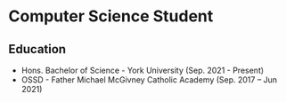 # Computer Science Student

## Education 

* Hons. Bachelor of Science - York University (Sep. 2021 - Present)
* OSSD - Father Michael McGivney Catholic Academy (Sep. 2017 – Jun 2021)


<!--
**ruhriz/ruhriz** is a ✨ _special_ ✨ repository because its `README.md` (this file) appears on your GitHub profile.

Here are some ideas to get you started:

- 🔭 I’m currently working on ...
- 🌱 I’m currently learning ...
- 👯 I’m looking to collaborate on ...
- 🤔 I’m looking for help with ...
- 💬 Ask me about ...
- 📫 How to reach me: ...
- 😄 Pronouns: ...
- ⚡ Fun fact: ...
-->

